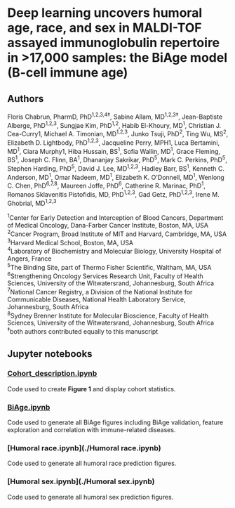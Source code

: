 # Deep learning uncovers humoral age, race, and sex in MALDI-TOF assayed immunoglobulin repertoire in >17,000 samples: the BiAge model (B-cell immune age)

## Authors
Floris Chabrun, PharmD, PhD<sup>1,2,3,4‡</sup>, Sabine Allam, MD<sup>1,2,3‡</sup>, Jean-Baptiste Alberge, PhD<sup>1,2,3</sup>, Sungjae Kim, PhD<sup>1,2</sup>, Habib El-Khoury, MD<sup>1</sup>, Christian J. Cea-Curry1, Michael A. Timonian, MD<sup>1,2,3</sup>, Junko Tsuji, PhD<sup>2</sup>, Ting Wu, MS<sup>2</sup>, Elizabeth D. Lightbody, PhD<sup>1,2,3</sup>, Jacqueline Perry, MPH1, Luca Bertamini, MD<sup>1</sup>, Ciara Murphy1, Hiba Hussain, BS<sup>1</sup>, Sofia Wallin, MD<sup>1</sup>, Grace Fleming, BS<sup>1</sup>, Joseph C. Flinn, BA<sup>1</sup>, Dhananjay Sakrikar, PhD<sup>5</sup>, Mark C. Perkins, PhD<sup>5</sup>, Stephen Harding, PhD<sup>5</sup>, David J. Lee, MD<sup>1,2,3</sup>, Hadley Barr, BS<sup>1</sup>, Kenneth C. Anderson, MD<sup>1</sup>, Omar Nadeem, MD<sup>1</sup>, Elizabeth K. O'Donnell, MD<sup>1</sup>, Wenlong C. Chen, PhD<sup>6,7,8</sup>, Maureen Joffe, PhD<sup>6</sup>, Catherine R. Marinac, PhD<sup>1</sup>, Romanos Sklavenitis Pistofidis, MD, PhD<sup>1,2,3</sup>, Gad Getz, PhD<sup>1,2,3</sup>, Irene M. Ghobrial, MD<sup>1,2,3

<sup>1</sup>Center for Early Detection and Interception of Blood Cancers, Department of Medical Oncology, Dana-Farber Cancer Institute, Boston, MA, USA<br>
<sup>2</sup>Cancer Program, Broad Institute of MIT and Harvard, Cambridge, MA, USA<br>
<sup>3</sup>Harvard Medical School, Boston, MA, USA<br>
<sup>4</sup>Laboratory of Biochemistry and Molecular Biology, University Hospital of Angers, France<br>
<sup>5</sup>The Binding Site, part of Thermo Fisher Scientific, Waltham, MA, USA<br>
<sup>6</sup>Strengthening Oncology Services Research Unit, Faculty of Health Sciences, University of the Witwatersrand, Johannesburg, South Africa<br>
<sup>7</sup>National Cancer Registry, a Division of the National Institute for Communicable Diseases, National Health Laboratory Service, Johannesburg, South Africa<br>
<sup>8</sup>Sydney Brenner Institute for Molecular Bioscience, Faculty of Health Sciences, University of the Witwatersrand, Johannesburg, South Africa<br>
<sup>‡</sup>both authors contributed equally to this manuscript<br>


## Jupyter notebooks

### [Cohort_description.ipynb](./Cohort_description.ipynb)

Code used to create **Figure 1** and display cohort statistics.

### [BiAge.ipynb](./BiAge.ipynb)

Code used to generate all BiAge figures including BiAge validation, feature exploration and correlation with immune-related diseases.

### [Humoral race.ipynb](./Humoral race.ipynb)

Code used to generate all humoral race prediction figures.

### [Humoral sex.ipynb](./Humoral sex.ipynb)

Code used to generate all humoral sex prediction figures.
